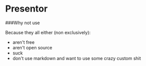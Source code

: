 Presentor
=========

###Why not use <insert online slide deck here>

Because they all either (non exclusively):

* aren't free
* aren't open source
* suck
* don't use markdown and want to use some crazy custom shit